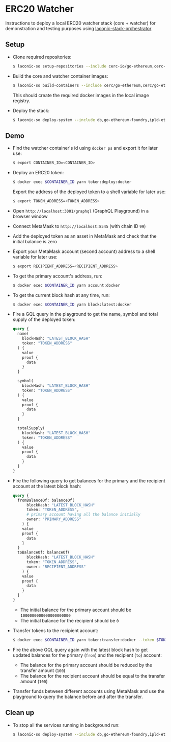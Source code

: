 # ERC20 Watcher

Instructions to deploy a local ERC20 watcher stack (core + watcher) for demonstration and testing purposes using [laconic-stack-orchestrator](../../README.md#setup)

## Setup

* Clone required repositories:

  ```bash
  $ laconic-so setup-repositories --include cerc-io/go-ethereum,cerc-io/ipld-eth-db,cerc-io/ipld-eth-server,cerc-io/watcher-ts
  ```

* Build the core and watcher container images:

  ```bash
  $ laconic-so build-containers --include cerc/go-ethereum,cerc/go-ethereum-foundry,cerc/ipld-eth-db,cerc/ipld-eth-server,cerc/watcher-erc20
  ```

  This should create the required docker images in the local image registry.

* Deploy the stack:

  ```bash
  $ laconic-so deploy-system --include db,go-ethereum-foundry,ipld-eth-server,watcher-erc20 up
  ```

## Demo

* Find the watcher container's id using `docker ps` and export it for later use:

  ```bash
  $ export CONTAINER_ID=<CONTAINER_ID>
  ```

* Deploy an ERC20 token:

  ```bash
  $ docker exec $CONTAINER_ID yarn token:deploy:docker
  ```

  Export the address of the deployed token to a shell variable for later use:

  ```bash
  $ export TOKEN_ADDRESS=<TOKEN_ADDRESS>
  ```

* Open `http://localhost:3001/graphql` (GraphQL Playground) in a browser window

* Connect MetaMask to `http://localhost:8545` (with chain ID `99`)

* Add the deployed token as an asset in MetaMask and check that the initial balance is zero

* Export your MetaMask account (second account) address to a shell variable for later use:

  ```bash
  $ export RECIPIENT_ADDRESS=<RECIPIENT_ADDRESS>
  ```

* To get the primary account's address, run:

  ```bash
  $ docker exec $CONTAINER_ID yarn account:docker
  ```

* To get the current block hash at any time, run:

  ```bash
  $ docker exec $CONTAINER_ID yarn block:latest:docker
  ```

* Fire a GQL query in the playground to get the name, symbol and total supply of the deployed token:

  ```graphql
  query {
    name(
      blockHash: "LATEST_BLOCK_HASH"
      token: "TOKEN_ADDRESS"
    ) {
      value
      proof {
        data
      }
    }

    symbol(
      blockHash: "LATEST_BLOCK_HASH"
      token: "TOKEN_ADDRESS"
    ) {
      value
      proof {
        data
      }
    }

    totalSupply(
      blockHash: "LATEST_BLOCK_HASH"
      token: "TOKEN_ADDRESS"
    ) {
      value
      proof {
        data
      }
    }
  }
  ```

* Fire the following query to get balances for the primary and the recipient account at the latest block hash:

  ```graphql
  query {
    fromBalanceOf: balanceOf(
        blockHash: "LATEST_BLOCK_HASH"
        token: "TOKEN_ADDRESS",
        # primary account having all the balance initially
        owner: "PRIMARY_ADDRESS"
      ) {
      value
      proof {
        data
      }
    }
    toBalanceOf: balanceOf(
        blockHash: "LATEST_BLOCK_HASH"
        token: "TOKEN_ADDRESS",
        owner: "RECIPIENT_ADDRESS"
      ) {
      value
      proof {
        data
      }
    }
  }
  ```

  * The initial balance for the primary account should be `1000000000000000000000`
  * The initial balance for the recipient should be `0`

* Transfer tokens to the recipient account:

  ```bash
  $ docker exec $CONTAINER_ID yarn token:transfer:docker --token $TOKEN_ADDRESS --to $RECIPIENT_ADDRESS --amount 100
  ```

* Fire the above GQL query again with the latest block hash to get updated balances for the primary (`from`) and the recipient (`to`) account:

  * The balance for the primary account should be reduced by the transfer amount (`100`)
  * The balance for the recipient account should be equal to the transfer amount (`100`)

* Transfer funds between different accounts using MetaMask and use the playground to query the balance before and after the transfer.

## Clean up

* To stop all the services running in background run:

  ```bash
  $ laconic-so deploy-system --include db,go-ethereum-foundry,ipld-eth-server,watcher-erc20 down
  ```
